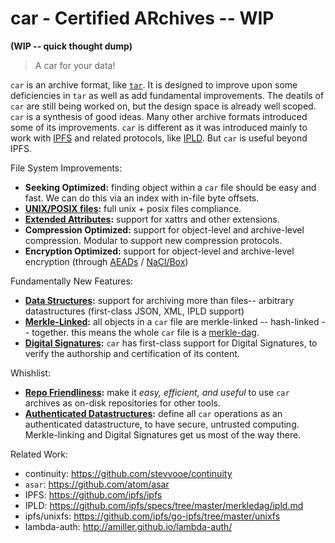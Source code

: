 # car - Certified ARchives -- WIP

**(WIP -- quick thought dump)**

> A car for your data!

`car` is an archive format, like [`tar`](https://en.wikipedia.org/wiki/Tar_(computing)). It is designed to improve upon some deficiencies in `tar` as well as add fundamental improvements. The deatils of `car` are still being worked on, but the design space is already well scoped. `car` is a synthesis of good ideas. Many other archive formats introduced some of its improvements. `car` is different as it was introduced mainly to work with [IPFS](https://ipfs.io) and related protocols, like [IPLD](https://github.com/ipfs/specs/tree/master/merkledag/ipld.md). But `car` is useful beyond IPFS.

File System Improvements:

- **Seeking Optimized:** finding object within a `car` file should be easy and fast. We can do this via an index with in-file byte offsets.
- **[UNIX/POSIX files]():** full unix + posix files compliance.
- **[Extended Attributes](https://en.wikipedia.org/wiki/Extended_file_attributes):** support for xattrs and other extensions.
- **Compression Optimized:** support for object-level and archive-level compression. Modular to support new compression protocols.
- **Encryption Optimized:** support for object-level and archive-level encryption (through [AEADs](https://en.wikipedia.org/wiki/Authenticated_encryption) / [NaCl/Box](https://godoc.org/golang.org/x/crypto/nacl/box))

Fundamentally New Features: 

- **[Data Structures](https://github.com/ipfs/specs/tree/master/merkledag/ipld.md):** support for archiving more than files-- arbitrary datastructures (first-class JSON, XML, IPLD support)
- **[Merkle-Linked](https://github.com/ipfs/specs/tree/master/merkledag/ipld.md):** all objects in a `car` file are merkle-linked -- hash-linked -- together. this means the whole `car` file is a [merkle-dag](https://en.wikipedia.org/wiki/Merkle_tree).
- **[Digital Signatures](https://en.wikipedia.org/wiki/Digital_signature):** `car` has first-class support for Digital Signatures, to verify the authorship and certification of its content.

Whishlist:

- **[Repo Friendliness](https://github.com/jbenet/random-ideas/issues/33):** make it _easy, efficient, and useful_ to use `car` archives as on-disk repositories for other tools.
- **[Authenticated Datastructures](https://www.cs.umd.edu/~mwh/papers/gpads.pdf):** define all `car` operations as an authenticated datastructure, to have secure, untrusted computing. Merkle-linking and Digital Signatures get us most of the way there.

Related Work:

- continuity: https://github.com/stevvooe/continuity
- `asar`: https://github.com/atom/asar
- IPFS: https://github.com/ipfs/ipfs
- IPLD: https://github.com/ipfs/specs/tree/master/merkledag/ipld.md
- ipfs/unixfs: https://github.com/ipfs/go-ipfs/tree/master/unixfs
- lambda-auth: http://amiller.github.io/lambda-auth/
